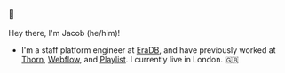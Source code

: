 ### 👋

Hey there, I'm Jacob (he/him)!

* I'm a staff platform engineer at [EraDB](https://eradb.com), and have previously worked at [Thorn](https://thorn.org), [Webflow](https://webflow.com), and [Playlist](https://www.playlist.com/). I currently live in London. 🇬🇧
